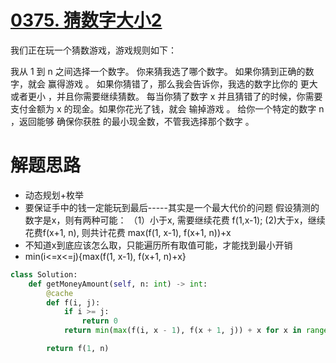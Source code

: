 
# [0375. 猜数字大小2](https://leetcode.cn/problems/guess-number-higher-or-lower-ii/description/)
我们正在玩一个猜数游戏，游戏规则如下：

我从 1 到 n 之间选择一个数字。
你来猜我选了哪个数字。
如果你猜到正确的数字，就会 赢得游戏 。
如果你猜错了，那么我会告诉你，我选的数字比你的 更大或者更小 ，并且你需要继续猜数。
每当你猜了数字 x 并且猜错了的时候，你需要支付金额为 x 的现金。如果你花光了钱，就会 输掉游戏 。
给你一个特定的数字 n ，返回能够 确保你获胜 的最小现金数，不管我选择那个数字 。

# 解题思路
- 动态规划+枚举
- 要保证手中的钱一定能玩到最后-----其实是一个最大代价的问题
假设猜测的数字是x，则有两种可能：
（1）小于x, 需要继续花费 f(1,x-1);
(2)大于x，继续花费f(x+1, n), 
则共计花费 max(f(1, x-1), f(x+1, n))+x
- 不知道x到底应该怎么取，只能遍历所有取值可能，才能找到最小开销
-  min(i<=x<=j){max(f(1, x-1), f(x+1, n)+x}

```python
class Solution:
    def getMoneyAmount(self, n: int) -> int:
        @cache
        def f(i, j):
            if i >= j:
                return 0
            return min(max(f(i, x - 1), f(x + 1, j)) + x for x in range(i, j + 1))

        return f(1, n)
```
